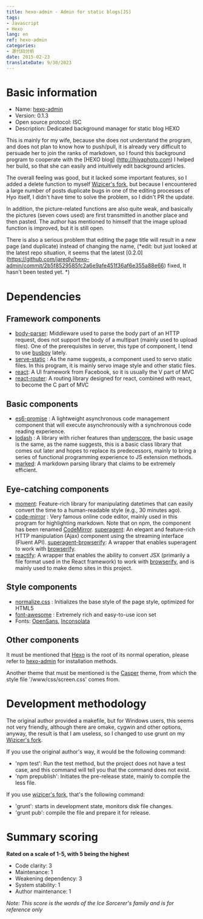 ```yaml
---
title: hexo-admin - Admin for static blogs[JS]
tags:
- Javascript
- Hexo
lang: en
ref: hexo-admin
categories:
- 源代码分析
date: 2015-02-23
translateDate: 9/30/2023
---
```


# Basic information

* Name: [hexo-admin]
* Version: 0.1.3
* Open source protocol: ISC
* Description: Dedicated background manager for static blog HEXO

This is mainly for my wife, because she does not understand the program, and does not plan to know how to push/pull, it is already very difficult to persuade her to join the ranks of markdown, so I found this background program to cooperate with the [HEXO blog] (http://hiyaphoto.com) I helped her build, so that she can easily and intuitively edit background articles.

The overall feeling was good, but it lacked some important features, so I added a delete function to myself [Wizicer's fork], but because I encountered a large number of posts duplicate bugs in one of the editing processes of Hyo itself, I didn't have time to solve the problem, so I didn't PR the update.

In addition, the picture-related functions are also quite weak, and basically the pictures (seven cows used) are first transmitted in another place and then pasted. The author has mentioned to himself that the image upload function is improved, but it is still open.

There is also a serious problem that editing the page title will result in a new page (and duplicate) instead of changing the name, (*edit: but just looked at the latest repo situation, it seems that the latest [0.2.0] (https://github.com/jaredly/hexo-admin/commit/2b5f8529585fc2a6e9afe451f36af6e355a88e66) fixed, It hasn't been tested yet. *)

# Dependencies

## Framework components
* [body-parser]: Middleware used to parse the body part of an HTTP request, does not support the body of a multipart (mainly used to upload files). One of the prerequisites in server, this type of component, I tend to use [busboy] lately.
* [serve-static] : As the name suggests, a component used to servo static files. In this program, it is mainly servo image style and other static files.
* [react]: A UI framework from Facebook, so it is usually the V part of MVC
* [react-router]: A routing library designed for react, combined with react, to become the C part of MVC

## Basic components
* [es6-promise] : A lightweight asynchronous code management component that will execute asynchronously with a synchronous code reading experience.
* [lodash] : A library with richer features than [underscore], the basic usage is the same, as the name suggests, this is a basic class library that comes out later and hopes to replace its predecessors, mainly to bring a series of functional programming experience to JS extension methods.
* [marked]: A markdown parsing library that claims to be extremely efficient.

## Eye-catching components
* [moment]: Feature-rich library for manipulating datetimes that can easily convert the time to a human-readable style (e.g., 30 minutes ago).
* [code-mirror] : Very famous online code editor, mainly used in this program for highlighting markdown. Note that on npm, the component has been renamed [CodeMirror].
[superagent]: An elegant and feature-rich HTTP manipulation (Ajax) component using the streaming interface (Fluent API).
[superagent-browserify]: A wrapper that enables superagent to work with [browserify].
* [reactify]: A wrapper that enables the ability to convert JSX (primarily a file format used in the React framework) to work with [browserify], and is mainly used to make demo sites in this project.

## Style components

* [normalize.css] : Initializes the base style of the page style, optimized for HTML5
* [font-awesome] : Extremely rich and easy-to-use icon set
* Fonts: [OpenSans], [Inconsolata]

## Other components

It must be mentioned that [Hexo] is the root of its normal operation, please refer to [hexo-admin] for installation methods.

Another theme that must be mentioned is the [Casper] theme, from which the style file '/www/css/screen.css' comes from.

# Development methodology

The original author provided a makefile, but for Windows users, this seems not very friendly, although there are omake, cygwin and other options, anyway, the result is that I am useless, so I changed to use grunt on my [Wizicer's fork].

If you use the original author's way, it would be the following command:

* 'npm test': Run the test method, but the project does not have a test case, and this command will tell you that the command does not exist.
* 'npm prepublish': Initiates the pre-release state, mainly to compile the less file.

If you use [wizicer's fork], that's the following command:

* 'grunt': starts in development state, monitors disk file changes.
* 'grunt pub': compile the file and prepare it for release.

# Summary scoring

**Rated on a scale of 1-5, with 5 being the highest**

* Code clarity: 3
* Maintenance: 1
* Weakening dependency: 3
* System stability: 1
* Author maintenance: 1

*Note: This score is the words of the Ice Sorcerer's family and is for reference only*

[hexo-admin]: http://jaredly.github.io/hexo-admin/
[Wizicer's fork]: https://github.com/wizicer/hexo-admin

[body-parser]: https://www.npmjs.com/package/body-parser
[moment]: https://www.npmjs.com/package/moment
[serve-static]: https://www.npmjs.com/package/serve-static
[code-mirror]: https://www.npmjs.com/package/code-mirror
[es6-promise]: https://www.npmjs.com/package/es6-promise
[react]: https://www.npmjs.com/package/react
[react-router]: https://www.npmjs.com/package/react-router
[lodash]: https://www.npmjs.com/package/lodash
[marked]: https://www.npmjs.com/package/marked
[reactify]: https://www.npmjs.com/package/reactify
[superagent]: https://www.npmjs.com/package/superagent
[superagent-browserify]: https://www.npmjs.com/package/superagent-browserify

[busboy]: https://www.npmjs.org/package/busboy
[codemirror]: https://www.npmjs.com/package/codemirror
[underscore]: https://www.npmjs.com/package/underscore
[browserify]: https://www.npmjs.com/package/browserify
[Casper]: https://github.com/lacymorrow/casper
[Hexo]: http://hexo.io/

[normalize.css]: http://necolas.github.io/normalize.css/
[OpenSans]: http://www.google.com/fonts/specimen/Open+Sans
[Inconsolata]: http://www.google.com/fonts/specimen/Inconsolata
[font-awesome]: http://fortawesome.github.io/Font-Awesome/
